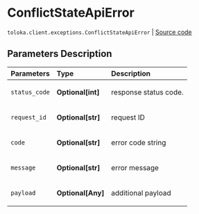# ConflictStateApiError
`toloka.client.exceptions.ConflictStateApiError` | [Source code](https://github.com/Toloka/toloka-kit/blob/v1.0.1/src/client/exceptions.py#L113)

## Parameters Description

| Parameters | Type | Description |
| :----------| :----| :-----------|
`status_code`|**Optional\[int\]**|<p>response status code.</p>
`request_id`|**Optional\[str\]**|<p>request ID</p>
`code`|**Optional\[str\]**|<p>error code string</p>
`message`|**Optional\[str\]**|<p>error message</p>
`payload`|**Optional\[Any\]**|<p>additional payload</p>
